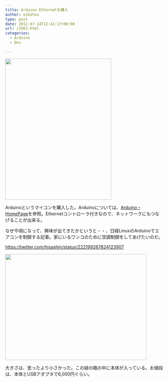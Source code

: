```yaml
---
title: Arduino Ethernetを購入
author: eiKatou
type: post
date: 2012-07-14T12:41:17+00:00
url: /1663.html
categories:
  - Arduino
  - Dev

---
```

[<img src="http://eikatou.net/blog/wp-content/uploads/2012/07/20120714b.jpg" alt="" title="20120714b" width="338" height="450" class="alignnone size-full wp-image-1666" srcset="/uploads/2012/07/20120714b.jpg 338w, /uploads/2012/07/20120714b-225x300.jpg 225w" sizes="(max-width: 338px) 100vw, 338px" />][1]
  
Arduinoというマイコンを購入した。Arduinoについては、[Arduino &#8211; HomePage][2]を参照。Ethernetコントローラ付きなので、ネットワークにもつなげることが出来る。

<!--more-->

なぜ今頃になって、興味が出てきたかというと・・、日経LinuxのArduinoでエアコンを制御する記事。家にいるワンコのために空調制御をしてあげたいのだ。
  
https://twitter.com/hisashin/status/222199267824123907 

[<img src="http://eikatou.net/blog/wp-content/uploads/2012/07/20120714a.jpg" alt="" title="20120714a" width="450" height="338" class="alignnone size-full wp-image-1667" srcset="/uploads/2012/07/20120714a.jpg 450w, /uploads/2012/07/20120714a-300x225.jpg 300w, /uploads/2012/07/20120714a-399x300.jpg 399w" sizes="(max-width: 450px) 100vw, 450px" />][3]
  
大きさは、思ったより小さかった。この緑の箱の中に本体が入っている。お値段は、本体とUSBアダプタで6,000円ぐらい。

 [1]: http://eikatou.net/blog/wp-content/uploads/2012/07/20120714b.jpg
 [2]: http://www.arduino.cc/
 [3]: http://eikatou.net/blog/wp-content/uploads/2012/07/20120714a.jpg

